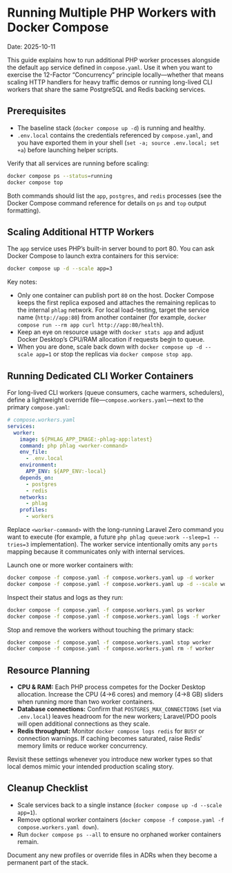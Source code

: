 # Running Multiple PHP Workers with Docker Compose

Date: 2025-10-11

This guide explains how to run additional PHP worker processes alongside the default `app` service defined in `compose.yaml`. Use it when you want to exercise the 12-Factor “Concurrency” principle locally—whether that means scaling HTTP handlers for heavy traffic demos or running long-lived CLI workers that share the same PostgreSQL and Redis backing services.

## Prerequisites

- The baseline stack (`docker compose up -d`) is running and healthy.
- `.env.local` contains the credentials referenced by `compose.yaml`, and you have exported them in your shell (`set -a; source .env.local; set +a`) before launching helper scripts.

Verify that all services are running before scaling:

```bash
docker compose ps --status=running
docker compose top
```

Both commands should list the `app`, `postgres`, and `redis` processes (see the Docker Compose command reference for details on `ps` and `top` output formatting).

## Scaling Additional HTTP Workers

The `app` service uses PHP’s built-in server bound to port 80. You can ask Docker Compose to launch extra containers for this service:

```bash
docker compose up -d --scale app=3
```

Key notes:

- Only one container can publish port `80` on the host. Docker Compose keeps the first replica exposed and attaches the remaining replicas to the internal `phlag` network. For local load-testing, target the service name (`http://app:80`) from another container (for example, `docker compose run --rm app curl http://app:80/health`).
- Keep an eye on resource usage with `docker stats app` and adjust Docker Desktop’s CPU/RAM allocation if requests begin to queue.
- When you are done, scale back down with `docker compose up -d --scale app=1` or stop the replicas via `docker compose stop app`.

## Running Dedicated CLI Worker Containers

For long-lived CLI workers (queue consumers, cache warmers, schedulers), define a lightweight override file—`compose.workers.yaml`—next to the primary `compose.yaml`:

```yaml
# compose.workers.yaml
services:
  worker:
    image: ${PHLAG_APP_IMAGE:-phlag-app:latest}
    command: php phlag <worker-command>
    env_file:
      - .env.local
    environment:
      APP_ENV: ${APP_ENV:-local}
    depends_on:
      - postgres
      - redis
    networks:
      - phlag
    profiles:
      - workers
```

Replace `<worker-command>` with the long-running Laravel Zero command you want to execute (for example, a future `php phlag queue:work --sleep=1 --tries=3` implementation). The worker service intentionally omits any `ports` mapping because it communicates only with internal services.

Launch one or more worker containers with:

```bash
docker compose -f compose.yaml -f compose.workers.yaml up -d worker
docker compose -f compose.yaml -f compose.workers.yaml up -d --scale worker=3
```

Inspect their status and logs as they run:

```bash
docker compose -f compose.yaml -f compose.workers.yaml ps worker
docker compose -f compose.yaml -f compose.workers.yaml logs -f worker
```

Stop and remove the workers without touching the primary stack:

```bash
docker compose -f compose.yaml -f compose.workers.yaml stop worker
docker compose -f compose.yaml -f compose.workers.yaml rm -f worker
```

## Resource Planning

- **CPU & RAM:** Each PHP process competes for the Docker Desktop allocation. Increase the CPU (4→6 cores) and memory (4→8 GB) sliders when running more than two worker containers.
- **Database connections:** Confirm that `POSTGRES_MAX_CONNECTIONS` (set via `.env.local`) leaves headroom for the new workers; Laravel/PDO pools will open additional connections as they scale.
- **Redis throughput:** Monitor `docker compose logs redis` for `BUSY` or connection warnings. If caching becomes saturated, raise Redis’ memory limits or reduce worker concurrency.

Revisit these settings whenever you introduce new worker types so that local demos mimic your intended production scaling story.

## Cleanup Checklist

- Scale services back to a single instance (`docker compose up -d --scale app=1`).
- Remove optional worker containers (`docker compose -f compose.yaml -f compose.workers.yaml down`).
- Run `docker compose ps --all` to ensure no orphaned worker containers remain.

Document any new profiles or override files in ADRs when they become a permanent part of the stack.
